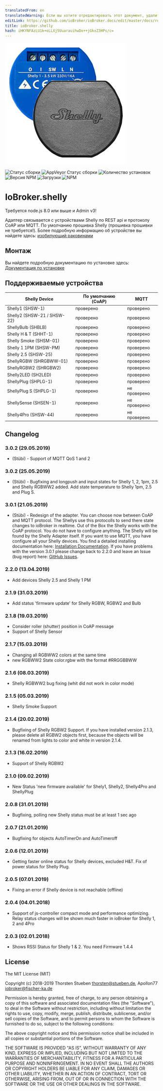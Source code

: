 ```yaml
---
translatedFrom: en
translatedWarning: Если вы хотите отредактировать этот документ, удалите поле «translationFrom», в противном случае этот документ будет снова автоматически переведен
editLink: https://github.com/ioBroker/ioBroker.docs/edit/master/docs/ru/adapterref/iobroker.shelly/README.md
title: ioBroker.shelly
hash: iHKYNFAzLU1k+oLLXj5UuarauihwDx++jGkxZ3HPs/c=
---
```

![логотип](../../../en/adapterref/iobroker.shelly/admin/shelly.png)

![Статус сборки](https://travis-ci.org/schmupu/ioBroker.shelly.svg?branch=master)
![AppVeyor Статус сборки](https://ci.appveyor.com/api/projects/status/github/schmupu/ioBroker.shelly?branch=master&svg=true)
![Количество установок](http://iobroker.live/badges/shelly-stable.svg)
![Версия NPM](http://img.shields.io/npm/v/iobroker.shelly.svg)
![Загрузки](https://img.shields.io/npm/dm/iobroker.shelly.svg)
![NPM](https://nodei.co/npm/iobroker.shelly.png?downloads=true)

# IoBroker.shelly
Требуется node.js 8.0 или выше и Admin v3!

Адаптер связывается с устройствами Shelly по REST api и протоколу CoAP или MQTT.
По умолчанию прошивка Shelly (прошивка прошивки не требуется!). Более подробную информацию об устройстве вы найдете здесь: [изобилующий раковинами](https://shelly.cloud/)

## Монтаж
Вы найдете подробную документацию по установке здесь: [Документация по установке](./docs/EN/INSTALL.md)

## Поддерживаемые устройства
| Shelly Device | По умолчанию (CoAP) | MQTT |
|-------------|--------------|----|
| Shelly1 (SHSW-1) | проверено | проверено |
| Shelly2 (SHSW-21 / SHSW-22) | проверено | проверено |
| ShellyBulb (SHBLB) | проверено | проверено |
| Shelly H & T (SHHT-1) | проверено | проверено |
| Shelly Smoke (SHSM-01) | проверено | проверено |
| Shelly 1 1PM (SHSW-PM) | проверено | проверено |
| Shelly 2.5 (SHSW-25) | проверено | проверено |
| ShellyRGBW (SHRGBWW-01) | проверено | проверено |
| ShellyRGBW2 (SHRGBW2) | проверено | проверено |
| Shelly2LED (SH2LED) | проверено | проверено |
| ShellyPlug (SHPLG-1) | проверено | проверено |
| ShellyPlug S (SHPLG-1) | проверено | не проверено |
| ShellySense (SHSEN-1) | проверено | не проверено |
| Shelly4Pro (SHSW-44) | проверено | не проверено |

## Changelog

### 3.0.2 (29.05.2019)
* (Stübi) - Support of MQTT QoS 1 and 2 

### 3.0.2 (25.05.2019)
* (Stübi) - Bugfixing and longpush and input states for Shelly 1, 2, 1pm, 2.5 and Shelly RGBWW2 added. Add state temperature to Shelly 1pm, 2.5 and Plug S.  

### 3.0.1 (21.05.2019)
* (Stübi) - Redesign of the adapter. You can choose now between CoAP and MQTT protocol. The Shellys use this protocolls to send there state changes to ioBroker in realtime. Out of the Box the Shelly works with the CoAP protocol. You do not have to configure anything. The Shelly will be found by the Shelly Adapter itself. If you want to use MQTT, you have configure all your Shelly devices. You find a detailed installing documentation here: [Installation Documentation](./docs/EN/INSTALL.md). If you have problems with the version 3.0.1 please change back to 2.2.0 and leave an Issue (bug report) here: [GitHub Issues](https://github.com/schmupu/ioBroker.shelly/issues). 

### 2.2.0 (13.04.2019)
* Add devices Shelly 2.5 and Shelly 1 PM 

### 2.1.9 (31.03.2019)
* Add status 'firmware update' for Shelly RGBW, RGBW2 and Bulb

### 2.1.8 (19.03.2019)
* Consider roller (shutter) position in CoAP message 
* Support of Shelly Sensor

### 2.1.7 (15.03.2019)
* Changing all RGBWW2 colors at the same time
* new RGBWW2 State color.rgbw with the format #RRGGBBWW

### 2.1.6 (08.03.2019)
* Shelly RGBWW2 bug fixing (whit did not work in color mode)

### 2.1.5 (05.03.2019)
* Shelly Smoke Support

### 2.1.4 (20.02.2019)
* Bugfixing of Shelly RGBW2 Support. If you have installed version 2.1.3, please delete all RGBW2 objects first, because the objects will be renamed from lights to color and white in version 2.1.4.   

### 2.1.3 (16.02.2019)
* Support of Shelly RGBW2

### 2.1.0 (09.02.2019)
* New Status 'new firmware available' for Shely1, Shelly2, Shelly4Pro and ShellyPlug 

### 2.0.8 (31.01.2019)
* Bugfixing, polling new Shelly status must be at least 1 sec ago 

### 2.0.7 (21.01.2019)
* Bugfixing for objects AutoTimerOn and AutoTimeroff

### 2.0.6 (12.01.2019)
* Getting faster online status for Shelly devices, excluded H&T. Fix of power status for Shelly Plug.

### 2.0.5 (07.01.2019)
* Fixing an error if Shelly device is not reachable (offline)

### 2.0.4 (04.01.2018)
* Support of js-controller compact mode and performance optimizing. Relay status changes will be shown much faster in ioBroker for Shelly 1, 2 and 4Pro

### 2.0.3 (02.01.2018)
* Shows RSSI Status for Shelly 1 & 2. You need Firmware 1.4.4

## License
The MIT License (MIT)

Copyright (c) 2018-2019 Thorsten Stueben <thorsten@stueben.de>, Apollon77 <iobroker@fischer-ka.de>

Permission is hereby granted, free of charge, to any person obtaining a copy
of this software and associated documentation files (the "Software"), to deal
in the Software without restriction, including without limitation the rights
to use, copy, modify, merge, publish, distribute, sublicense, and/or sell
copies of the Software, and to permit persons to whom the Software is
furnished to do so, subject to the following conditions:

The above copyright notice and this permission notice shall be included in
all copies or substantial portions of the Software.

THE SOFTWARE IS PROVIDED "AS IS", WITHOUT WARRANTY OF ANY KIND, EXPRESS OR
IMPLIED, INCLUDING BUT NOT LIMITED TO THE WARRANTIES OF MERCHANTABILITY,
FITNESS FOR A PARTICULAR PURPOSE AND NONINFRINGEMENT. IN NO EVENT SHALL THE
AUTHORS OR COPYRIGHT HOLDERS BE LIABLE FOR ANY CLAIM, DAMAGES OR OTHER
LIABILITY, WHETHER IN AN ACTION OF CONTRACT, TORT OR OTHERWISE, ARISING FROM,
OUT OF OR IN CONNECTION WITH THE SOFTWARE OR THE USE OR OTHER DEALINGS IN
THE SOFTWARE.